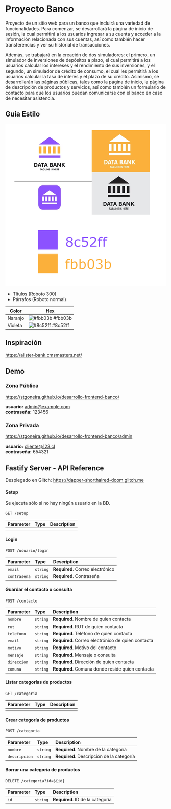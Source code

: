 # Proyecto Banco

Proyecto de un sitio web para un banco que incluirá una variedad de funcionalidades. Para comenzar, se desarrollará la página de inicio de sesión, la cual permitirá a los usuarios ingresar a su cuenta y acceder a la información relacionada con sus cuentas, así como también hacer transferencias y ver su historial de transacciones.

Además, se trabajará en la creación de dos simuladores: el primero, un simulador de inversiones de depósitos a plazo, el cual permitirá a los usuarios calcular los intereses y el rendimiento de sus inversiones, y el segundo, un simulador de crédito de consumo, el cual les permitirá a los usuarios calcular la tasa de interés y el plazo de su crédito. Asimismo, se desarrollarán las páginas públicas, tales como la página de inicio, la página de descripción de productos y servicios, así como también un formulario de contacto para que los usuarios puedan comunicarse con el banco en caso de necesitar asistencia.

## Guía Estilo

![Guía de Estilo](./assets/diseno-banco.png)

- Títulos (Roboto 300)
- Párrafos (Roboto normal)

| Color             | Hex                                                                |
| ----------------- | ------------------------------------------------------------------ |
| Naranjo | ![#fbb03b](https://via.placeholder.com/10/fbb03b?text=+) #fbb03b |
| Violeta | ![#8c52ff](https://via.placeholder.com/10/8c52ff?text=+) #8c52ff |



## Inspiración 

https://alister-bank.cmsmasters.net/ 


## Demo

### Zona Pública
https://stgoneira.github.io/desarrollo-frontend-banco/  

**usuario:** admin@example.com  
**contraseña:** 123456 

### Zona Privada
https://stgoneira.github.io/desarrollo-frontend-banco/admin  

**usuario:** cliente@123.cl  
**contraseña:** 654321 


## Fastify Server - API Reference

Desplegado en Glitch: https://dapper-shorthaired-doom.glitch.me 

#### Setup

Se ejecuta sólo si no hay ningún usuario en la BD.
```http
GET /setup
```

| Parameter | Type     | Description                |
| :-------- | :------- | :------------------------- |
|  |  |  |

#### Login

```http
POST /usuario/login
```

| Parameter | Type     | Description                       |
| :-------- | :------- | :-------------------------------- |
| `email`      | `string` | **Required**. Correo electrónico |
| `contrasena` | `string` | **Required**. Contraseña |


#### Guardar el contacto o consulta

```http
POST /contacto
```

| Parameter | Type     | Description                       |
| :-------- | :------- | :-------------------------------- |
| `nombre`    | `string` | **Required**. Nombre de quien contacta |
| `rut`       | `string` | **Required**. RUT de quien contacta |
| `telefono`  | `string` | **Required**. Teléfono de quien contacta |
| `email`     | `string` | **Required**. Correo electrónico de quien contacta |
| `motivo`    | `string` | **Required**. Motivo del contacto |
| `mensaje`   | `string` | **Required**. Mensaje o consulta |
| `direccion` | `string` | **Required**. Dirección de quien contacta |
| `comuna`    | `string` | **Required**. Comuna donde reside quien contacta |

#### Listar categorías de productos

```http
GET /categoria
```

| Parameter | Type     | Description                       |
| :-------- | :------- | :-------------------------------- |
|       |  |  |

#### Crear categoría de productos

```http
POST /categoria
```

| Parameter | Type     | Description                       |
| :-------- | :------- | :-------------------------------- |
| `nombre`      | `string` | **Required**. Nombre de la categoría |
| `descripcion` | `string` | **Required**. Descripción de la categoría |


#### Borrar una categoría de productos

```http
DELETE /categoria?id=${id}
```

| Parameter | Type     | Description                       |
| :-------- | :------- | :-------------------------------- |
| `id`      | `string` | **Required**. ID de la categoría |

